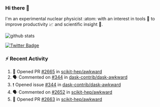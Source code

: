 ### Hi there 👋 

I'm an experimental nuclear physicist :atom: with an interest in tools :wrench: to improve productivity :chart_with_upwards_trend: and scientific insight :telescope:.

![github stats](https://github-readme-stats.vercel.app/api?username=agoose77&show_icons=true&hide_rank=true&hide_title=true&bg_color=30,e76445,904e95&text_color=efe3ec&icon_color=efe3ec)
<!--
**agoose77/agoose77** is a ✨ _special_ ✨ repository because its `README.md` (this file) appears on your GitHub profile.

Here are some ideas to get you started:

- 🔭 I’m currently working on ...
- 🌱 I’m currently learning ...
- 👯 I’m looking to collaborate on ...
- 🤔 I’m looking for help with ...
- 💬 Ask me about ...
- 📫 How to reach me: ...
- 😄 Pronouns: ...
- ⚡ Fun fact: ...
-->

[![Twitter Badge](https://img.shields.io/twitter/follow/agoose77?style=flat-square&logo=Twitter&logoColor=white&color=cornflowerblue)](https://twitter.com/agoose77)

### :zap: Recent Activity

<!--START_SECTION:activity-->
1. 💪 Opened PR [#2665](https://github.com/scikit-hep/awkward/pull/2665) in [scikit-hep/awkward](https://github.com/scikit-hep/awkward)
2. 🗣 Commented on [#344](https://github.com/dask-contrib/dask-awkward/issues/344#issuecomment-1688649239) in [dask-contrib/dask-awkward](https://github.com/dask-contrib/dask-awkward)
3. ❗ Opened issue [#344](https://github.com/dask-contrib/dask-awkward/issues/344) in [dask-contrib/dask-awkward](https://github.com/dask-contrib/dask-awkward)
4. 🗣 Commented on [#2652](https://github.com/scikit-hep/awkward/pull/2652#issuecomment-1688611433) in [scikit-hep/awkward](https://github.com/scikit-hep/awkward)
5. 💪 Opened PR [#2663](https://github.com/scikit-hep/awkward/pull/2663) in [scikit-hep/awkward](https://github.com/scikit-hep/awkward)
<!--END_SECTION:activity-->
